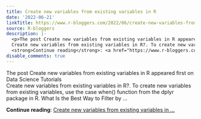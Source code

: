 ```yaml
---
title: Create new variables from existing variables in R
date: '2022-06-21'
linkTitle: https://www.r-bloggers.com/2022/06/create-new-variables-from-existing-variables-in-r/
source: R-bloggers
description: |-
  <p>The post Create new variables from existing variables in R appeared first on Data Science Tutorials<br />
  Create new variables from existing variables in R?. To create new variables from existing variables, use the case when() function from the dplyr package in R. What Is the Best Way to Filter by ...</p>
  <strong>Continue reading</strong>: <a href="https://www.r-bloggers.com/2022/06/create-new-variables-from-existing-variables-in-r/">Create new variables from existing variables in ...
disable_comments: true
---
```

<p>The post Create new variables from existing variables in R appeared first on Data Science Tutorials<br />
Create new variables from existing variables in R?. To create new variables from existing variables, use the case when() function from the dplyr package in R. What Is the Best Way to Filter by ...</p>
<strong>Continue reading</strong>: <a href="https://www.r-bloggers.com/2022/06/create-new-variables-from-existing-variables-in-r/">Create new variables from existing variables in ...